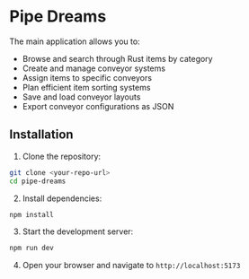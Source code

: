 # Pipe Dreams

The main application allows you to:
- Browse and search through Rust items by category
- Create and manage conveyor systems
- Assign items to specific conveyors
- Plan efficient item sorting systems
- Save and load conveyor layouts
- Export conveyor configurations as JSON

## Installation

1. Clone the repository:
```bash
git clone <your-repo-url>
cd pipe-dreams
```

2. Install dependencies:
```bash
npm install
```

3. Start the development server:
```bash
npm run dev
```

4. Open your browser and navigate to `http://localhost:5173`

